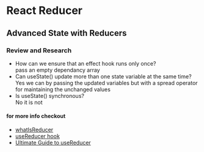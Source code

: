 # React Reducer

## Advanced State with Reducers

### Review and Research

- How can we ensure that an effect hook runs only once? <br />
pass an empty dependancy array
- Can useState() update more than one state variable at the same time? <br />
Yes we can by passing the updated variables but with a spread operator for maintaining the unchanged values
- Is useState() synchronous? <br />
No it is not

#### for more info checkout

- [whatIsReducer](https://www.robinwieruch.de/javascript-reducer/)
- [useReducer hook](https://reactjs.org/docs/hooks-reference.html#usereducer)
- [Ultimate Guide to useReducer](https://blog.logrocket.com/guide-to-react-usereducer-hook/)
